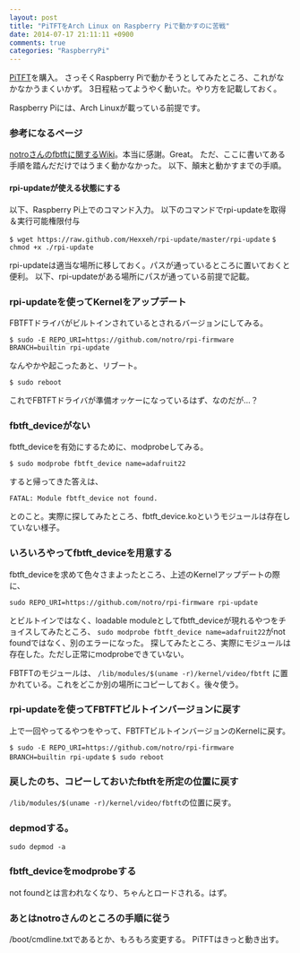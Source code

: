 ```yaml
---
layout: post
title: "PiTFTをArch Linux on Raspberry Piで動かすのに苦戦"
date: 2014-07-17 21:11:11 +0900
comments: true
categories: "RaspberryPi"
---
```


[PiTFT](http://www.adafruit.com/products/1601)を購入。
さっそくRaspberry Piで動かそうとしてみたところ、これがなかなかうまくいかず。
3日程粘ってようやく動いた。やり方を記載しておく。

Raspberry Piには、Arch Linuxが載っている前提です。

### 参考になるページ

[notroさんのfbtftに関するWiki](https://github.com/notro/fbtft/wiki)。本当に感謝。Great。
ただ、ここに書いてある手順を踏んだだけではうまく動かなかった。
以下、顛末と動かすまでの手順。

#### rpi-updateが使える状態にする

以下、Raspberry Pi上でのコマンド入力。
以下のコマンドでrpi-updateを取得＆実行可能権限付与

`$ wget https://raw.github.com/Hexxeh/rpi-update/master/rpi-update`
`$ chmod +x ./rpi-update`

rpi-updateは適当な場所に移しておく。パスが通っているところに置いておくと便利。
以下、rpi-updateがある場所にパスが通っている前提で記載。

### rpi-updateを使ってKernelをアップデート

FBTFTドライバがビルトインされているとされるバージョンにしてみる。

`$ sudo -E REPO_URI=https://github.com/notro/rpi-firmware BRANCH=builtin rpi-update`

なんやかや起こったあと、リブート。

`$ sudo reboot`

これでFBTFTドライバが準備オッケーになっているはず、なのだが…？

### fbtft_deviceがない

fbtft_deviceを有効にするために、modprobeしてみる。

`$ sudo modprobe fbtft_device name=adafruit22`

すると帰ってきた答えは、

`FATAL: Module fbtft_device not found.`

とのこと。実際に探してみたところ、fbtft_device.koというモジュールは存在していない様子。

### いろいろやってfbtft_deviceを用意する

fbtft_deviceを求めて色々さまよったところ、上述のKernelアップデートの際に、

`sudo REPO_URI=https://github.com/notro/rpi-firmware rpi-update`

とビルトインではなく、loadable moduleとしてfbtft_deviceが現れるやつをチョイスしてみたところ、
`sudo modprobe fbtft_device name=adafruit22`がnot foundではなく、別のエラーになった。
探してみたところ、実際にモジュールは存在した。ただし正常にmodprobeできていない。

FBTFTのモジュールは、
`/lib/modules/$(uname -r)/kernel/video/fbtft`
に置かれている。これをどこか別の場所にコピーしておく。後々使う。

### rpi-updateを使ってFBTFTビルトインバージョンに戻す

上で一回やってるやつをやって、FBTFTビルトインバージョンのKernelに戻す。

`$ sudo -E REPO_URI=https://github.com/notro/rpi-firmware BRANCH=builtin rpi-update`
`$ sudo reboot`

### 戻したのち、コピーしておいたfbtftを所定の位置に戻す

`/lib/modules/$(uname -r)/kernel/video/fbtft`の位置に戻す。

### depmodする。

`sudo depmod -a`

### fbtft_deviceをmodprobeする

not foundとは言われなくなり、ちゃんとロードされる。はず。

### あとはnotroさんのところの手順に従う

/boot/cmdline.txtであるとか、もろもろ変更する。
PiTFTはきっと動き出す。

